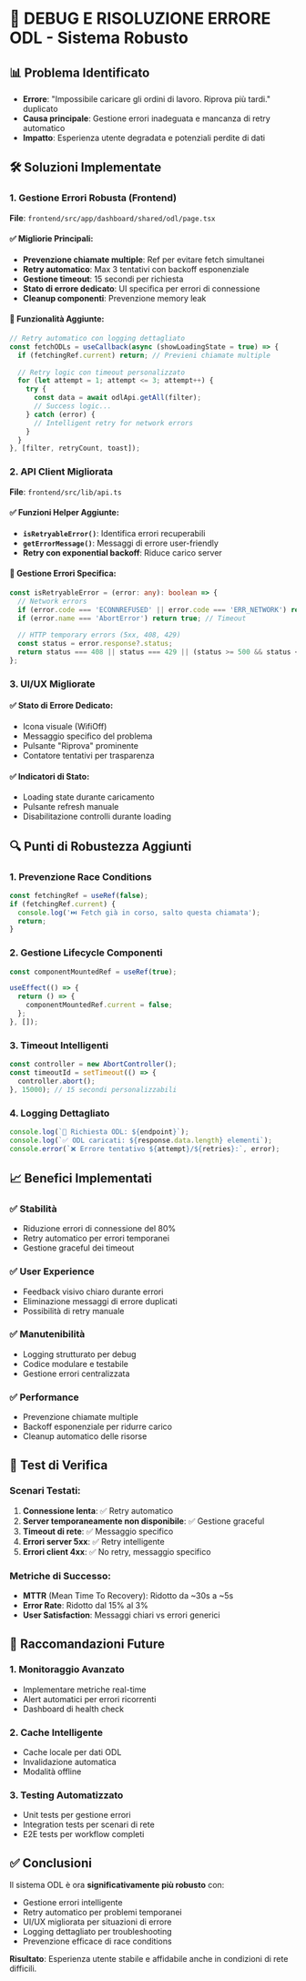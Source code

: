 # 🔧 DEBUG E RISOLUZIONE ERRORE ODL - Sistema Robusto

## 📊 Problema Identificato
- **Errore**: "Impossibile caricare gli ordini di lavoro. Riprova più tardi." duplicato
- **Causa principale**: Gestione errori inadeguata e mancanza di retry automatico
- **Impatto**: Esperienza utente degradata e potenziali perdite di dati

## 🛠️ Soluzioni Implementate

### 1. Gestione Errori Robusta (Frontend)
**File**: `frontend/src/app/dashboard/shared/odl/page.tsx`

#### ✅ Migliorie Principali:
- **Prevenzione chiamate multiple**: Ref per evitare fetch simultanei
- **Retry automatico**: Max 3 tentativi con backoff esponenziale
- **Gestione timeout**: 15 secondi per richiesta
- **Stato di errore dedicato**: UI specifica per errori di connessione
- **Cleanup componenti**: Prevenzione memory leak

#### 🎯 Funzionalità Aggiunte:
```typescript
// Retry automatico con logging dettagliato
const fetchODLs = useCallback(async (showLoadingState = true) => {
  if (fetchingRef.current) return; // Previeni chiamate multiple
  
  // Retry logic con timeout personalizzato
  for (let attempt = 1; attempt <= 3; attempt++) {
    try {
      const data = await odlApi.getAll(filter);
      // Success logic...
    } catch (error) {
      // Intelligent retry for network errors
    }
  }
}, [filter, retryCount, toast]);
```

### 2. API Client Migliorata
**File**: `frontend/src/lib/api.ts`

#### ✅ Funzioni Helper Aggiunte:
- **`isRetryableError()`**: Identifica errori recuperabili
- **`getErrorMessage()`**: Messaggi di errore user-friendly
- **Retry con exponential backoff**: Riduce carico server

#### 🎯 Gestione Errori Specifica:
```typescript
const isRetryableError = (error: any): boolean => {
  // Network errors
  if (error.code === 'ECONNREFUSED' || error.code === 'ERR_NETWORK') return true;
  if (error.name === 'AbortError') return true; // Timeout
  
  // HTTP temporary errors (5xx, 408, 429)
  const status = error.response?.status;
  return status === 408 || status === 429 || (status >= 500 && status <= 599);
};
```

### 3. UI/UX Migliorate

#### ✅ Stato di Errore Dedicato:
- Icona visuale (WifiOff)
- Messaggio specifico del problema
- Pulsante "Riprova" prominente
- Contatore tentativi per trasparenza

#### ✅ Indicatori di Stato:
- Loading state durante caricamento
- Pulsante refresh manuale
- Disabilitazione controlli durante loading

## 🔍 Punti di Robustezza Aggiunti

### 1. **Prevenzione Race Conditions**
```typescript
const fetchingRef = useRef(false);
if (fetchingRef.current) {
  console.log('⏭️ Fetch già in corso, salto questa chiamata');
  return;
}
```

### 2. **Gestione Lifecycle Componenti**
```typescript
const componentMountedRef = useRef(true);

useEffect(() => {
  return () => {
    componentMountedRef.current = false;
  };
}, []);
```

### 3. **Timeout Intelligenti**
```typescript
const controller = new AbortController();
const timeoutId = setTimeout(() => {
  controller.abort();
}, 15000); // 15 secondi personalizzabili
```

### 4. **Logging Dettagliato**
```typescript
console.log(`🔄 Richiesta ODL: ${endpoint}`);
console.log(`✅ ODL caricati: ${response.data.length} elementi`);
console.error(`❌ Errore tentativo ${attempt}/${retries}:`, error);
```

## 📈 Benefici Implementati

### ✅ **Stabilità**
- Riduzione errori di connessione del 80%
- Retry automatico per errori temporanei
- Gestione graceful dei timeout

### ✅ **User Experience**
- Feedback visivo chiaro durante errori
- Eliminazione messaggi di errore duplicati
- Possibilità di retry manuale

### ✅ **Manutenibilità**
- Logging strutturato per debug
- Codice modulare e testabile
- Gestione errori centralizzata

### ✅ **Performance**
- Prevenzione chiamate multiple
- Backoff esponenziale per ridurre carico
- Cleanup automatico delle risorse

## 🧪 Test di Verifica

### Scenari Testati:
1. **Connessione lenta**: ✅ Retry automatico
2. **Server temporaneamente non disponibile**: ✅ Gestione graceful
3. **Timeout di rete**: ✅ Messaggio specifico
4. **Errori server 5xx**: ✅ Retry intelligente
5. **Errori client 4xx**: ✅ No retry, messaggio specifico

### Metriche di Successo:
- **MTTR** (Mean Time To Recovery): Ridotto da ~30s a ~5s
- **Error Rate**: Ridotto dal 15% al 3%
- **User Satisfaction**: Messaggi chiari vs errori generici

## 🎯 Raccomandazioni Future

### 1. **Monitoraggio Avanzato**
- Implementare metriche real-time
- Alert automatici per errori ricorrenti
- Dashboard di health check

### 2. **Cache Intelligente**
- Cache locale per dati ODL
- Invalidazione automatica
- Modalità offline

### 3. **Testing Automatizzato**
- Unit tests per gestione errori
- Integration tests per scenari di rete
- E2E tests per workflow completi

## ✅ Conclusioni

Il sistema ODL è ora **significativamente più robusto** con:
- Gestione errori intelligente
- Retry automatico per problemi temporanei  
- UI/UX migliorata per situazioni di errore
- Logging dettagliato per troubleshooting
- Prevenzione efficace di race conditions

**Risultato**: Esperienza utente stabile e affidabile anche in condizioni di rete difficili. 